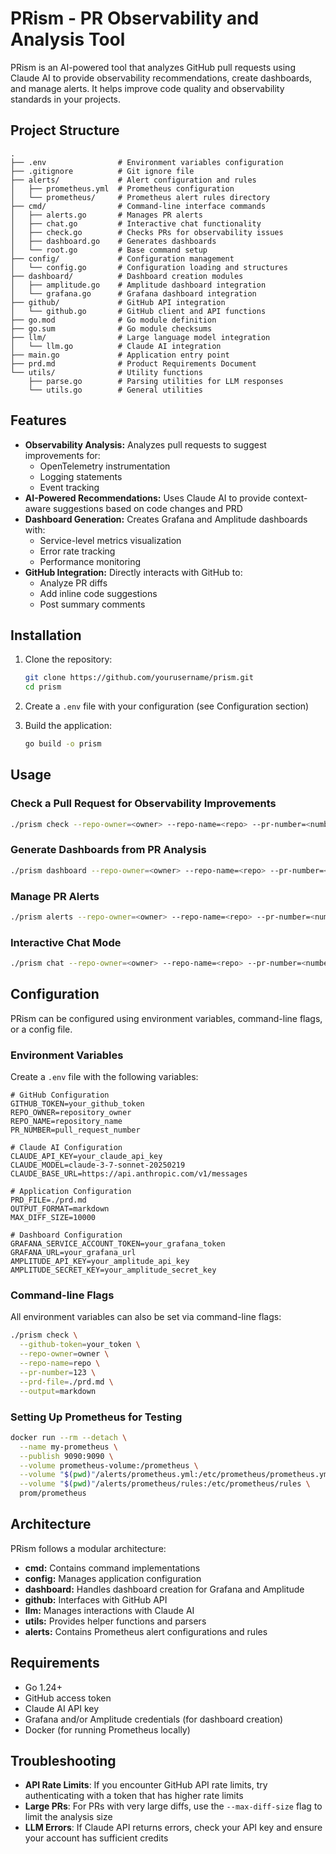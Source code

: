 # PRism - PR Observability and Analysis Tool

PRism is an AI-powered tool that analyzes GitHub pull requests using Claude AI to provide observability recommendations, create dashboards, and manage alerts. It helps improve code quality and observability standards in your projects.

## Project Structure

```
.
├── .env                # Environment variables configuration
├── .gitignore          # Git ignore file
├── alerts/             # Alert configuration and rules
│   ├── prometheus.yml  # Prometheus configuration
│   └── prometheus/     # Prometheus alert rules directory
├── cmd/                # Command-line interface commands
│   ├── alerts.go       # Manages PR alerts
│   ├── chat.go         # Interactive chat functionality
│   ├── check.go        # Checks PRs for observability issues
│   ├── dashboard.go    # Generates dashboards
│   └── root.go         # Base command setup
├── config/             # Configuration management
│   └── config.go       # Configuration loading and structures
├── dashboard/          # Dashboard creation modules
│   ├── amplitude.go    # Amplitude dashboard integration
│   └── grafana.go      # Grafana dashboard integration
├── github/             # GitHub API integration
│   └── github.go       # GitHub client and API functions
├── go.mod              # Go module definition
├── go.sum              # Go module checksums
├── llm/                # Large language model integration
│   └── llm.go          # Claude AI integration
├── main.go             # Application entry point
├── prd.md              # Product Requirements Document
└── utils/              # Utility functions
    ├── parse.go        # Parsing utilities for LLM responses
    └── utils.go        # General utilities
```

## Features

-   **Observability Analysis:** Analyzes pull requests to suggest improvements for:
    -   OpenTelemetry instrumentation
    -   Logging statements
    -   Event tracking
-   **AI-Powered Recommendations:** Uses Claude AI to provide context-aware suggestions based on code changes and PRD
-   **Dashboard Generation:** Creates Grafana and Amplitude dashboards with:
    -   Service-level metrics visualization
    -   Error rate tracking
    -   Performance monitoring
-   **GitHub Integration:** Directly interacts with GitHub to:
    -   Analyze PR diffs
    -   Add inline code suggestions
    -   Post summary comments

## Installation

1.  Clone the repository:

    ```bash
    git clone https://github.com/yourusername/prism.git
    cd prism
    ```
2.  Create a `.env` file with your configuration (see Configuration section)
3.  Build the application:

    ```bash
    go build -o prism
    ```

## Usage

### Check a Pull Request for Observability Improvements

```bash
./prism check --repo-owner=<owner> --repo-name=<repo> --pr-number=<number>
```

### Generate Dashboards from PR Analysis

```bash
./prism dashboard --repo-owner=<owner> --repo-name=<repo> --pr-number=<number> --dashboard-type=<grafana|amplitude>
```

### Manage PR Alerts

```bash
./prism alerts --repo-owner=<owner> --repo-name=<repo> --pr-number=<number> --alert-type=<missing-logs|missing-metrics>
```

### Interactive Chat Mode

```bash
./prism chat --repo-owner=<owner> --repo-name=<repo> --pr-number=<number>
```

## Configuration

PRism can be configured using environment variables, command-line flags, or a config file.

### Environment Variables

Create a `.env` file with the following variables:

```
# GitHub Configuration
GITHUB_TOKEN=your_github_token
REPO_OWNER=repository_owner
REPO_NAME=repository_name
PR_NUMBER=pull_request_number

# Claude AI Configuration
CLAUDE_API_KEY=your_claude_api_key
CLAUDE_MODEL=claude-3-7-sonnet-20250219
CLAUDE_BASE_URL=https://api.anthropic.com/v1/messages

# Application Configuration
PRD_FILE=./prd.md
OUTPUT_FORMAT=markdown
MAX_DIFF_SIZE=10000

# Dashboard Configuration
GRAFANA_SERVICE_ACCOUNT_TOKEN=your_grafana_token
GRAFANA_URL=your_grafana_url
AMPLITUDE_API_KEY=your_amplitude_api_key
AMPLITUDE_SECRET_KEY=your_amplitude_secret_key
```

### Command-line Flags

All environment variables can also be set via command-line flags:

```bash
./prism check \
  --github-token=your_token \
  --repo-owner=owner \
  --repo-name=repo \
  --pr-number=123 \
  --prd-file=./prd.md \
  --output=markdown
```

### Setting Up Prometheus for Testing

```bash
docker run --rm --detach \
  --name my-prometheus \
  --publish 9090:9090 \
  --volume prometheus-volume:/prometheus \
  --volume "$(pwd)"/alerts/prometheus.yml:/etc/prometheus/prometheus.yml \
  --volume "$(pwd)"/alerts/prometheus/rules:/etc/prometheus/rules \
  prom/prometheus
```

## Architecture

PRism follows a modular architecture:

-   **cmd:** Contains command implementations
-   **config:** Manages application configuration
-   **dashboard:** Handles dashboard creation for Grafana and Amplitude
-   **github:** Interfaces with GitHub API
-   **llm:** Manages interactions with Claude AI
-   **utils:** Provides helper functions and parsers
-   **alerts:** Contains Prometheus alert configurations and rules

## Requirements

-   Go 1.24+
-   GitHub access token
-   Claude AI API key
-   Grafana and/or Amplitude credentials (for dashboard creation)
-   Docker (for running Prometheus locally)

## Troubleshooting

- **API Rate Limits**: If you encounter GitHub API rate limits, try authenticating with a token that has higher rate limits
- **Large PRs**: For PRs with very large diffs, use the `--max-diff-size` flag to limit the analysis size
- **LLM Errors**: If Claude API returns errors, check your API key and ensure your account has sufficient credits

